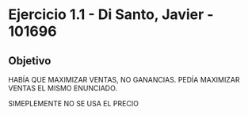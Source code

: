 # Ejercicio 1.1 - Di Santo, Javier - 101696


## Objetivo

HABÍA QUE MAXIMIZAR VENTAS, NO GANANCIAS. PEDÍA MAXIMIZAR VENTAS EL MISMO ENUNCIADO.

SIMEPLEMENTE NO SE USA EL PRECIO


